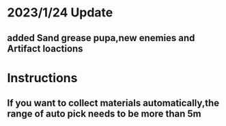 # 2023/1/24 Update
added Sand grease pupa,new enemies and Artifact loactions
-
# Instructions
If you want to collect materials automatically,the range of auto pick needs to be more than 5m
----------
